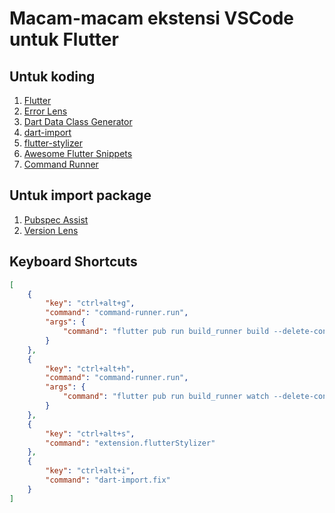 # Macam-macam ekstensi VSCode untuk Flutter

## Untuk koding

1. [Flutter](https://marketplace.visualstudio.com/items?itemName=Dart-Code.flutter)
2. [Error Lens](https://marketplace.visualstudio.com/items?itemName=usernamehw.errorlens)
3. [Dart Data Class Generator](https://marketplace.visualstudio.com/items?itemName=BendixMa.dart-data-class-generator)
4. [dart-import](https://marketplace.visualstudio.com/items?itemName=luanpotter.dart-import)
5. [flutter-stylizer](https://marketplace.visualstudio.com/items?itemName=gmlewis-vscode.flutter-stylizer)
6. [Awesome Flutter Snippets](https://marketplace.visualstudio.com/items?itemName=Nash.awesome-flutter-snippets)
7. [Command Runner](https://marketplace.visualstudio.com/items?itemName=edonet.vscode-command-runner)

## Untuk import package

1. [Pubspec Assist](https://marketplace.visualstudio.com/items?itemName=jeroen-meijer.pubspec-assist)
2. [Version Lens](https://marketplace.visualstudio.com/items?itemName=pflannery.vscode-versionlens)

## Keyboard Shortcuts

```json
[
    {
        "key": "ctrl+alt+g",
        "command": "command-runner.run",
        "args": {
            "command": "flutter pub run build_runner build --delete-conflicting-outputs"
        }
    },
    {
        "key": "ctrl+alt+h",
        "command": "command-runner.run",
        "args": {
            "command": "flutter pub run build_runner watch --delete-conflicting-outputs"
        }
    },
    {
        "key": "ctrl+alt+s",
        "command": "extension.flutterStylizer"
    },
    {
        "key": "ctrl+alt+i",
        "command": "dart-import.fix"
    }
]
```
